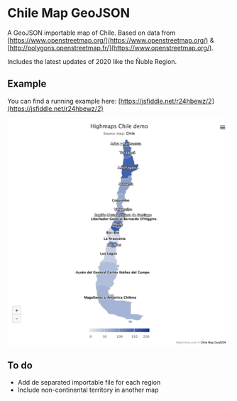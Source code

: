 # Chile Map GeoJSON

A GeoJSON importable map of Chile. Based on data from [https://www.openstreetmap.org/](https://www.openstreetmap.org/) & [http://polygons.openstreetmap.fr/](https://www.openstreetmap.org/).

Includes the latest updates of 2020 like the Ñuble Region.

## Example

You can find a running example here: [https://jsfiddle.net/r24hbewz/2](https://jsfiddle.net/r24hbewz/2)

![](/example/full-map.png)

##  To do

* Add de separated importable file for each region
* Include non-continental territory in another map
